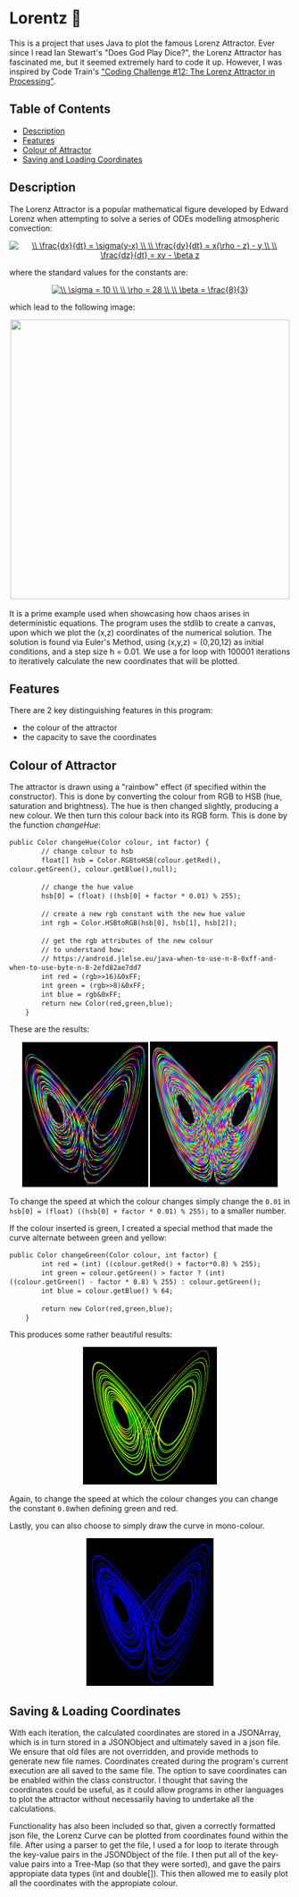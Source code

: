 # Lorentz :butterfly:

This is a project that uses Java to plot the famous Lorenz Attractor.
Ever since I read Ian Stewart's "Does God Play Dice?", the Lorenz Attractor has fascinated me, but it seemed extremely hard to code it up. However, I was inspired by Code Train's <a href = "https://www.youtube.com/watch?v=f0lkz2gSsIk"> "Coding Challenge #12: The Lorenz Attractor in Processing"</a>.

## Table of Contents

* [Description](#description)
* [Features](#features)
* [Colour of Attractor](#colour-of-attractor)
* [Saving and Loading Coordinates](#saving-and-loading-coordinates)

## Description

The Lorenz Attractor is a popular mathematical figure developed by Edward Lorenz when attempting to solve a series of ODEs modelling atmospheric convection:

<p align="center"> <a href="https://www.codecogs.com/eqnedit.php?latex=\\&space;\frac{dx}{dt}&space;=&space;\sigma(y-x)&space;\\&space;\\&space;\frac{dy}{dt}&space;=&space;x(\rho&space;-&space;z)&space;-&space;y&space;\\&space;\\&space;\frac{dz}{dt}&space;=&space;xy&space;-&space;\beta&space;z" target="_blank"><img src="https://latex.codecogs.com/gif.latex?\\&space;\frac{dx}{dt}&space;=&space;\sigma(y-x)&space;\\&space;\\&space;\frac{dy}{dt}&space;=&space;x(\rho&space;-&space;z)&space;-&space;y&space;\\&space;\\&space;\frac{dz}{dt}&space;=&space;xy&space;-&space;\beta&space;z" title="\\ \frac{dx}{dt} = \sigma(y-x) \\ \\ \frac{dy}{dt} = x(\rho - z) - y \\ \\ \frac{dz}{dt} = xy - \beta z" /></a></p>

where the standard values for the constants are:

<p align = "center"><a href="https://www.codecogs.com/eqnedit.php?latex=\\&space;\sigma&space;=&space;10&space;\\&space;\\&space;\rho&space;=&space;28&space;\\&space;\\&space;\beta&space;=&space;\frac{8}{3}" target="_blank"><img src="https://latex.codecogs.com/gif.latex?\\&space;\sigma&space;=&space;10&space;\\&space;\\&space;\rho&space;=&space;28&space;\\&space;\\&space;\beta&space;=&space;\frac{8}{3}" title="\\ \sigma = 10 \\ \\ \rho = 28 \\ \\ \beta = \frac{8}{3}" /></a></p>

which lead to the following image:

<p align = "center">
  <img src="https://upload.wikimedia.org/wikipedia/commons/7/71/Lorenz_system_r28_s10_b2-6666.png" width = 500 height = 500>
</p>

It is a prime example used when showcasing how chaos arises in deterministic equations.
The program uses the stdlib to create a canvas, upon which we plot the (x,z) coordinates of the numerical solution. 
The solution is found via Euler's Method, using (x,y,z) = (0,20,12) as initial conditions, and a step size h = 0.01.
We use a for loop with 100001 iterations to iteratively calculate the new coordinates that will be plotted.

## Features

There are 2 key distinguishing features in this program:

* the colour of the attractor
* the capacity to save the coordinates

## Colour of Attractor

The attractor is drawn using a "rainbow" effect (if specified within the constructor). This is done by converting the colour from RGB to HSB (hue, saturation and brightness). The hue is then changed slightly, producing a new colour. We then turn this colour back into its RGB form. This is done by the function *changeHue*:

```
public Color changeHue(Color colour, int factor) {
        // change colour to hsb
        float[] hsb = Color.RGBtoHSB(colour.getRed(), colour.getGreen(), colour.getBlue(),null);
        
        // change the hue value
        hsb[0] = (float) ((hsb[0] + factor * 0.01) % 255);
        
        // create a new rgb constant with the new hue value
        int rgb = Color.HSBtoRGB(hsb[0], hsb[1], hsb[2]);
        
        // get the rgb attributes of the new colour
        // to understand how:
        // https://android.jlelse.eu/java-when-to-use-n-8-0xff-and-when-to-use-byte-n-8-2efd82ae7dd7
        int red = (rgb>>16)&0xFF;
        int green = (rgb>>8)&0xFF;
        int blue = rgb&0xFF;
        return new Color(red,green,blue);
    }
```

These are the results:

<p align="center">
  <img src="https://github.com/alv31415/Lorentz/blob/master/Lorenz%20Attractor/Screenshot%202020-08-18%20at%2019.37.07.png"/>
  <img src="https://github.com/alv31415/Lorentz/blob/master/Lorenz%20Attractor/Screenshot%202020-08-18%20at%2020.34.47.png"/>
</p>

To change the speed at which the colour changes simply change the `0.01` in `hsb[0] = (float) ((hsb[0] + factor * 0.01) % 255);` to a smaller number.

If the colour inserted is green, I created a special method that made the curve alternate between green and yellow:

```
public Color changeGreen(Color colour, int factor) {
        int red = (int) ((colour.getRed() + factor*0.8) % 255);
        int green = colour.getGreen() > factor ? (int) ((colour.getGreen() - factor * 0.8) % 255) : colour.getGreen();
        int blue = colour.getBlue() % 64;

        return new Color(red,green,blue);
    }
```

This produces some rather beautiful results:

<p align="center">
  <img src="https://github.com/alv31415/Lorentz/blob/master/Lorenz%20Attractor/Screenshot%202020-08-21%20at%2011.56.50.png"/>
</p>

Again, to change the speed at which the colour changes you can change the constant `0.8`when defining green and red.

Lastly, you can also choose to simply draw the curve in mono-colour.

<p align="center">
  <img src="https://github.com/alv31415/Lorentz/blob/master/Lorenz%20Attractor/Screenshot%202020-08-21%20at%2012.03.58.png"/>
</p>

## Saving & Loading Coordinates

With each iteration, the calculated coordinates are stored in a JSONArray, which is in turn stored in a JSONObject and ultimately saved in a json file. We ensure that old files are not overridden, and provide methods to generate new file names. Coordinates created during the program's current execution are all saved to the same file. The option to save coordinates can be enabled within the class constructor. I thought that saving the coordinates could be useful, as it could allow programs in other languages to plot the attractor without necessarily having to undertake all the calculations.

Functionality has also been included so that, given a correctly formatted json file, the Lorenz Curve can be plotted from coordinates found within the file. After using a parser to get the file, I used a for loop to iterate through the key-value pairs in the JSONObject of the file. I then put all of the key-value pairs into a Tree-Map (so that they were sorted), and gave the pairs appropiate data types (int and double[]). This then allowed me to easily plot all the coordinates with the appropiate colour.



